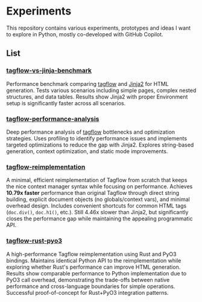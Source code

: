 # Experiments

This repository contains various experiments, prototypes and ideas I want to explore in Python, mostly co-developed with GitHub Copilot.

## List

### [tagflow-vs-jinja-benchmark](./tagflow-vs-jinja-benchmark/)

Performance benchmark comparing [tagflow](https://github.com/lessrest/tagflow) and [Jinja2](https://jinja.palletsprojects.com/en/stable/) for HTML generation. Tests various scenarios including simple pages, complex nested structures, and data tables. Results show Jinja2 with proper Environment setup is significantly faster across all scenarios.

### [tagflow-performance-analysis](./tagflow-performance-analysis/)

Deep performance analysis of [tagflow](https://github.com/lessrest/tagflow) bottlenecks and optimization strategies. Uses profiling to identify performance issues and implements targeted optimizations to reduce the gap with Jinja2. Explores string-based generation, context optimization, and static mode improvements.

### [tagflow-reimplementation](./tagflow-reimplementation/)

A minimal, efficient reimplementation of Tagflow from scratch that keeps the nice context manager syntax while focusing on performance. Achieves **10.79x faster** performance than original Tagflow through direct string building, explicit document objects (no globals/context vars), and minimal overhead design. Includes convenient shortcuts for common HTML tags (`doc.div()`, `doc.h1()`, etc.). Still 4.46x slower than Jinja2, but significantly closes the performance gap while maintaining the appealing programmatic API.

### [tagflow-rust-pyo3](./tagflow-rust-pyo3/)

A high-performance Tagflow reimplementation using Rust and PyO3 bindings. Maintains identical Python API to the reimplementation while exploring whether Rust's performance can improve HTML generation. Results show comparable performance to Python implementation due to PyO3 call overhead, demonstrating the trade-offs between native performance and cross-language boundaries for simple operations. Successful proof-of-concept for Rust+PyO3 integration patterns.

